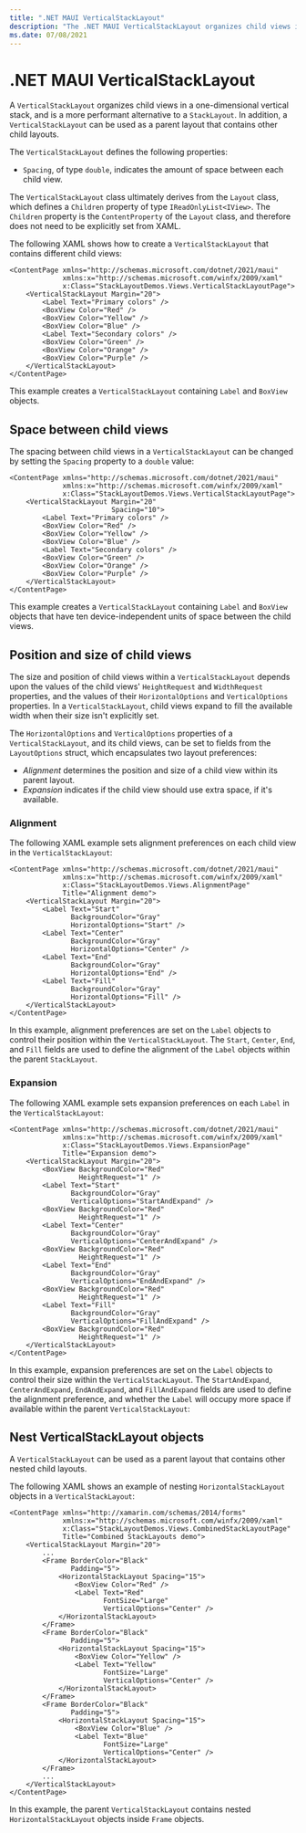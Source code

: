 ```yaml
---
title: ".NET MAUI VerticalStackLayout"
description: "The .NET MAUI VerticalStackLayout organizes child views in a one-dimensional vertical stack."
ms.date: 07/08/2021
---
```


# .NET MAUI VerticalStackLayout

A `VerticalStackLayout` organizes child views in a one-dimensional vertical stack, and is a more performant alternative to a `StackLayout`. In addition, a `VerticalStackLayout` can be used as a parent layout that contains other child layouts.

The `VerticalStackLayout` defines the following properties:

- `Spacing`, of type `double`, indicates the amount of space between each child view. <!-- The default value of this property is six device-independent units. -->

The `VerticalStackLayout` class ultimately derives from the `Layout` class, which defines a `Children` property of type `IReadOnlyList<IView>`. The `Children` property is the `ContentProperty` of the `Layout` class, and therefore does not need to be explicitly set from XAML.

<!--
> [!TIP]
> To obtain the best possible layout performance, follow the guidelines at [Optimize layout performance](~/xamarin-forms/deploy-test/performance.md#optimize-layout-performance).
-->

The following XAML shows how to create a `VerticalStackLayout` that contains different child views:

```xaml
<ContentPage xmlns="http://schemas.microsoft.com/dotnet/2021/maui"
             xmlns:x="http://schemas.microsoft.com/winfx/2009/xaml"
             x:Class="StackLayoutDemos.Views.VerticalStackLayoutPage">
    <VerticalStackLayout Margin="20">
        <Label Text="Primary colors" />
        <BoxView Color="Red" />
        <BoxView Color="Yellow" />
        <BoxView Color="Blue" />
        <Label Text="Secondary colors" />
        <BoxView Color="Green" />
        <BoxView Color="Orange" />
        <BoxView Color="Purple" />
    </VerticalStackLayout>
</ContentPage>
```

This example creates a `VerticalStackLayout` containing `Label` and `BoxView` objects.

<!-- By default, there are six device-independent units of space between the child views:

[![Screenshot of a vertically oriented StackLayout](stacklayout-images/vertical.png "Vertically oriented StackLayout")](stacklayout-images/vertical-large.png#lightbox "Vertically oriented StackLayout")

> [!NOTE]
> The value of the `Margin` property represents the distance between an element and its adjacent elements. For more information, see [Margin and Padding](margin-and-padding.md).
-->

## Space between child views

The spacing between child views in a `VerticalStackLayout` can be changed by setting the `Spacing` property to a `double` value:

```xaml
<ContentPage xmlns="http://schemas.microsoft.com/dotnet/2021/maui"
             xmlns:x="http://schemas.microsoft.com/winfx/2009/xaml"
             x:Class="StackLayoutDemos.Views.VerticalStackLayoutPage">
    <VerticalStackLayout Margin="20"
                         Spacing="10">
        <Label Text="Primary colors" />
        <BoxView Color="Red" />
        <BoxView Color="Yellow" />
        <BoxView Color="Blue" />
        <Label Text="Secondary colors" />
        <BoxView Color="Green" />
        <BoxView Color="Orange" />
        <BoxView Color="Purple" />
    </VerticalStackLayout>
</ContentPage>
```

This example creates a `VerticalStackLayout` containing `Label` and `BoxView` objects that have ten device-independent units of space between the child views.
<!--
[![Screenshot of a StackLayout without any spacing.](stacklayout-images/spacing.png "StackLayout without any spacing."](stacklayout-images/spacing-large.png#lightbox "StackLayout without any spacing")

> [!TIP]
> The `Spacing` property can be set to negative values to make child views overlap.
-->

## Position and size of child views

The size and position of child views within a `VerticalStackLayout` depends upon the values of the child views' `HeightRequest` and `WidthRequest` properties, and the values of their `HorizontalOptions` and `VerticalOptions` properties. In a `VerticalStackLayout`, child views expand to fill the available width when their size isn't explicitly set.

The `HorizontalOptions` and `VerticalOptions` properties of a `VerticalStackLayout`, and its child views, can be set to fields from the `LayoutOptions` struct, which encapsulates two layout preferences:

- *Alignment* determines the position and size of a child view within its parent layout.
- *Expansion* indicates if the child view should use extra space, if it's available.

<!--
> [!TIP]
> Don't set the `HorizontalOptions` and `VerticalOptions` properties of a `VerticalStackLayout` unless you need to. The default values of `LayoutOptions.Fill` and `LayoutOptions.FillAndExpand` allow for the best layout optimization. Changing these properties has a cost and consumes memory, even when setting them back to the default values.
-->

### Alignment

The following XAML example sets alignment preferences on each child view in the `VerticalStackLayout`:

```xaml
<ContentPage xmlns="http://schemas.microsoft.com/dotnet/2021/maui"
             xmlns:x="http://schemas.microsoft.com/winfx/2009/xaml"
             x:Class="StackLayoutDemos.Views.AlignmentPage"
             Title="Alignment demo">
    <VerticalStackLayout Margin="20">
        <Label Text="Start"
               BackgroundColor="Gray"
               HorizontalOptions="Start" />
        <Label Text="Center"
               BackgroundColor="Gray"
               HorizontalOptions="Center" />
        <Label Text="End"
               BackgroundColor="Gray"
               HorizontalOptions="End" />
        <Label Text="Fill"
               BackgroundColor="Gray"
               HorizontalOptions="Fill" />
    </VerticalStackLayout>
</ContentPage>
```

In this example, alignment preferences are set on the `Label` objects to control their position within the `VerticalStackLayout`. The `Start`, `Center`, `End`, and `Fill` fields are used to define the alignment of the `Label` objects within the parent `StackLayout`.

<!--
[![Screenshot of a StackLayout with alignment options set.](stacklayout-images/alignment.png "StackLayout with alignment options."](stacklayout-images/alignment-large.png#lightbox "StackLayout with alignment options")

A `VerticalStackLayout` only respects the alignment preferences on child views that are in the opposite direction to the `StackLayout` orientation. Therefore, the `Label` child views within the vertically oriented `VerticalStackLayout` set their `HorizontalOptions` properties to one of the alignment fields:

- `Start`, which positions the `Label` on the left-hand side of the `VerticalStackLayout`.
- `Center`, which centers the `Label` in the `VerticalStackLayout`.
- `End`, which positions the `Label` on the right-hand side of the `VerticalStackLayout`.
- `Fill`, which ensures that the `Label` fills the width of the `VerticalStackLayout`.
-->

### Expansion

The following XAML example sets expansion preferences on each `Label` in the `VerticalStackLayout`:

```xaml
<ContentPage xmlns="http://schemas.microsoft.com/dotnet/2021/maui"
             xmlns:x="http://schemas.microsoft.com/winfx/2009/xaml"
             x:Class="StackLayoutDemos.Views.ExpansionPage"
             Title="Expansion demo">
    <VerticalStackLayout Margin="20">
        <BoxView BackgroundColor="Red"
                 HeightRequest="1" />
        <Label Text="Start"
               BackgroundColor="Gray"
               VerticalOptions="StartAndExpand" />
        <BoxView BackgroundColor="Red"
                 HeightRequest="1" />
        <Label Text="Center"
               BackgroundColor="Gray"
               VerticalOptions="CenterAndExpand" />
        <BoxView BackgroundColor="Red"
                 HeightRequest="1" />
        <Label Text="End"
               BackgroundColor="Gray"
               VerticalOptions="EndAndExpand" />
        <BoxView BackgroundColor="Red"
                 HeightRequest="1" />
        <Label Text="Fill"
               BackgroundColor="Gray"
               VerticalOptions="FillAndExpand" />
        <BoxView BackgroundColor="Red"
                 HeightRequest="1" />
    </VerticalStackLayout>
</ContentPage>
```

In this example, expansion preferences are set on the `Label` objects to control their size within the `VerticalStackLayout`. The `StartAndExpand`, `CenterAndExpand`, `EndAndExpand`, and `FillAndExpand` fields are used to define the alignment preference, and whether the `Label` will occupy more space if available within the parent `VerticalStackLayout`:

<!--
[![Screenshot of a StackLayout with expansion options set.](stacklayout-images/expansion.png "StackLayout with expansion options."](stacklayout-images/expansion-large.png#lightbox "StackLayout with expansion options")

A `VerticalStackLayout` can only expand child views in the direction of its orientation. Therefore, the vertically oriented `VerticalStackLayout` can expand `Label` child views that set their `VerticalOptions` properties to one of the expansion fields. This means that, for vertical alignment, each `Label` occupies the same amount of space within the `StackLayout`. However, only the final `Label`, which sets its `VerticalOptions` property to `FillAndExpand` has a different size.

> [!TIP]
> When using a `VerticalStackLayout`, ensure that only one child view is set to `LayoutOptions.Expands`. This property ensures that the specified child will occupy the largest space that the `StackLayout` can give to it, and it is wasteful to perform these calculations more than once.

> [!IMPORTANT]
> When all the space in a `StackLayout` is used, expansion preferences have no effect.

For more information about alignment and expansion, see [Layout Options in .NET MAUI](layout-options.md).

-->

## Nest VerticalStackLayout objects

A `VerticalStackLayout` can be used as a parent layout that contains other nested child layouts.

The following XAML shows an example of nesting `HorizontalStackLayout` objects in a `VerticalStackLayout`:

```xaml
<ContentPage xmlns="http://xamarin.com/schemas/2014/forms"
             xmlns:x="http://schemas.microsoft.com/winfx/2009/xaml"
             x:Class="StackLayoutDemos.Views.CombinedStackLayoutPage"
             Title="Combined StackLayouts demo">
    <VerticalStackLayout Margin="20">
        ...
        <Frame BorderColor="Black"
               Padding="5">
            <HorizontalStackLayout Spacing="15">
                <BoxView Color="Red" />
                <Label Text="Red"
                       FontSize="Large"
                       VerticalOptions="Center" />
            </HorizontalStackLayout>
        </Frame>
        <Frame BorderColor="Black"
               Padding="5">
            <HorizontalStackLayout Spacing="15">
                <BoxView Color="Yellow" />
                <Label Text="Yellow"
                       FontSize="Large"
                       VerticalOptions="Center" />
            </HorizontalStackLayout>
        </Frame>
        <Frame BorderColor="Black"
               Padding="5">
            <HorizontalStackLayout Spacing="15">
                <BoxView Color="Blue" />
                <Label Text="Blue"
                       FontSize="Large"
                       VerticalOptions="Center" />
            </HorizontalStackLayout>
        </Frame>
        ...
    </VerticalStackLayout>
</ContentPage>
```

In this example, the parent `VerticalStackLayout` contains nested `HorizontalStackLayout` objects inside `Frame` objects.

<!--
[![Screenshot of nested StackLayout objects](stacklayout-images/combined.png "Nested StackLayouts")](stacklayout-images/combined-large.png#lightbox "Nested StackLayouts")

> [!IMPORTANT]
> The deeper you nest layout objects, the more the nested layouts will impact performance. For more information, see [Choose the correct layout](~/xamarin-forms/deploy-test/performance.md#choose-the-correct-layout).
-->
